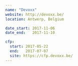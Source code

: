 ```yaml
---
name: "Devoxx"
website: http://devoxx.be/
location: Antwerp, Belgium

date_start: 2017-11-06
date_end:   2017-11-10

cfp:
  start: 2017-05-22
  end:   2017-07-07
  site: https://cfp.devoxx.be/
---
```

